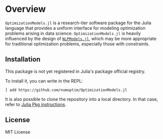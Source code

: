 # Overview

`OptimizationModels.jl` is a research-tier software package for the Julia
language that provides a uniform interface for modeling optimization problems
arising in data science.
`OptimizationModels.jl` is heavily influenced by the design of
[`NLPModels.jl`](https://github.com/JuliaSmoothOptimizers/NLPModels.jl),
which may be more appropriate for traditional optimization problems,
especially those with constraints. 


## Installation

This package is not yet registered in Julia's package official registry.

To install it, you can write in the REPL:

```
] add https://github.com/numoptim/OptimizationModels.jl
```

It is also possible to clone the repository into a local directory. 
In that case, refer to [Julia Pkg instructions](
    https://pkgdocs.julialang.org/v1/environments/#Using-someone-else's-project
).

## License

MIT License